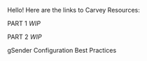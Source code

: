 Hello! Here are the links to Carvey Resources:

PART 1 *WIP*

PART 2 *WIP*

gSender Configuration Best Practices
